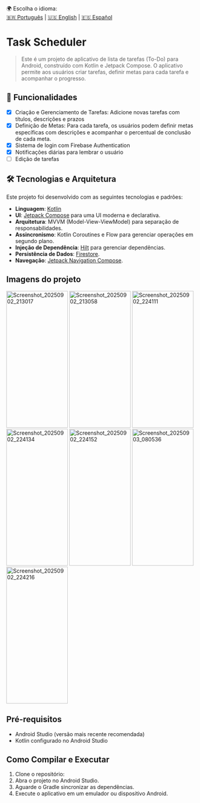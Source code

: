 🌍 Escolha o idioma:  
[🇧🇷 Português](README.md) | [🇺🇸 English](README.en.md) | [🇪🇸 Español](README.es.md)

# Task Scheduler
> Este é um projeto de aplicativo de lista de tarefas (To-Do) para Android, construído com Kotlin e Jetpack Compose. O aplicativo permite aos usuários criar tarefas, definir metas para cada tarefa e acompanhar o progresso.
## 🚀 Funcionalidades

- [x] Criação e Gerenciamento de Tarefas: Adicione novas tarefas com títulos, descrições e prazos
- [x] Definição de Metas: Para cada tarefa, os usuários podem definir metas específicas com descrições e acompanhar o percentual de conclusão de cada meta.
- [x] Sistema de login com Firebase Authentication
- [x] Notificações diárias para lembrar o usuário
- [ ] Edição de tarefas
## 🛠️ Tecnologias e Arquitetura

Este projeto foi desenvolvido com as seguintes tecnologias e padrões:

* **Linguagem**: [Kotlin](https://kotlinlang.org/)
* **UI**: [Jetpack Compose](https://developer.android.com/jetpack/compose) para uma UI moderna e declarativa.
* **Arquitetura**: MVVM (Model-View-ViewModel) para separação de responsabilidades.
* **Assincronismo**: Kotlin Coroutines e Flow para gerenciar operações em segundo plano.
* **Injeção de Dependência**: [Hilt](https://developer.android.com/training/dependency-injection/hilt-android) para gerenciar dependências.
* **Persistência de Dados**: [Firestore](https://firebase.google.com/docs/firestore?hl=pt-br&_gl=1*wrgnzw*_up*MQ..&gclid=CjwKCAjwiNXFBhBKEiwAPSaPCUg0eyucxh3DdY-dl36baNaI8AeWtwjNGnC_1L7Pnchvmh-J3xcIXBoCLLsQAvD_BwE&gclsrc=aw.ds).
* **Navegação**: [Jetpack Navigation Compose](https://developer.android.com/jetpack/compose/navigation).

## Imagens do projeto

<img width="162" height="360" alt="Screenshot_20250902_213017" src="https://github.com/user-attachments/assets/963e296d-ae3a-439a-acd5-7e4d376ad34b" />
<img width="162" height="360" alt="Screenshot_20250902_213058" src="https://github.com/user-attachments/assets/7e12524e-e15d-422c-ac19-7fef95499989" />
<img width="162" height="360" alt="Screenshot_20250902_224111" src="https://github.com/user-attachments/assets/5aef4392-744b-429f-9f89-2f29e9a30af1" />
<img width="162" height="360" alt="Screenshot_20250902_224134" src="https://github.com/user-attachments/assets/07e7228c-be18-4881-9f88-4bc416ba45e4" />
<img width="162" height="360" alt="Screenshot_20250902_224152" src="https://github.com/user-attachments/assets/f08efa89-ff5b-4a6b-8b54-44169547f24b" />
<img width="162" height="360" alt="Screenshot_20250903_080536" src="https://github.com/user-attachments/assets/e2a4f2df-3773-4be7-b416-ed59561cabb3" />
<img width="162" height="360" alt="Screenshot_20250902_224216" src="https://github.com/user-attachments/assets/c1d3d398-4e4f-4e1a-901f-9af73d537c3c" />


## Pré-requisitos

*   Android Studio (versão mais recente recomendada)
*   Kotlin configurado no Android Studio

## Como Compilar e Executar

1.  Clone o repositório:
2.  Abra o projeto no Android Studio.
3.  Aguarde o Gradle sincronizar as dependências.
4.  Execute o aplicativo em um emulador ou dispositivo Android.
